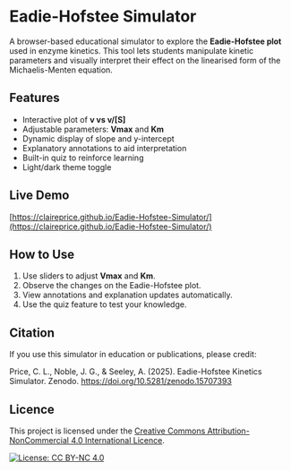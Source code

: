 # Eadie-Hofstee Simulator

A browser-based educational simulator to explore the **Eadie-Hofstee plot** used in enzyme kinetics. This tool lets students manipulate kinetic parameters and visually interpret their effect on the linearised form of the Michaelis-Menten equation.

## Features

- Interactive plot of **v vs v/[S]**
- Adjustable parameters: **Vmax** and **Km**
- Dynamic display of slope and y-intercept
- Explanatory annotations to aid interpretation
- Built-in quiz to reinforce learning
- Light/dark theme toggle

## Live Demo

[https://claireprice.github.io/Eadie-Hofstee-Simulator/](https://claireprice.github.io/Eadie-Hofstee-Simulator/)

## How to Use

1. Use sliders to adjust **Vmax** and **Km**.
2. Observe the changes on the Eadie-Hofstee plot.
3. View annotations and explanation updates automatically.
4. Use the quiz feature to test your knowledge.

## Citation

If you use this simulator in education or publications, please credit:

Price, C. L., Noble, J. G., & Seeley, A. (2025). Eadie-Hofstee Kinetics Simulator. Zenodo. https://doi.org/10.5281/zenodo.15707393

## Licence

This project is licensed under the [Creative Commons Attribution-NonCommercial 4.0 International Licence](https://creativecommons.org/licenses/by-nc/4.0/).

[![License: CC BY-NC 4.0](https://img.shields.io/badge/License-CC%20BY--NC%204.0-lightgrey.svg)](https://creativecommons.org/licenses/by-nc/4.0/)

